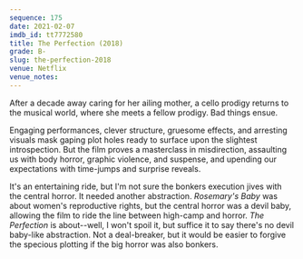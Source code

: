 ```yaml
---
sequence: 175
date: 2021-02-07
imdb_id: tt7772580
title: The Perfection (2018)
grade: B-
slug: the-perfection-2018
venue: Netflix
venue_notes:
---
```


After a decade away caring for her ailing mother, a cello prodigy returns to the musical world, where she meets a fellow prodigy. Bad things ensue.

<!-- end -->

Engaging performances, clever structure, gruesome effects, and arresting visuals mask gaping plot holes ready to surface upon the slightest introspection. But the film proves a masterclass in misdirection, assaulting us with body horror, graphic violence, and suspense, and upending our expectations with time-jumps and surprise reveals.

It's an entertaining ride, but I'm not sure the bonkers execution jives with the central horror. It needed another abstraction. <span data-imdb-id="tt0063522">_Rosemary's Baby_</span> was about women's reproductive rights, but the central horror was a devil baby, allowing the film to ride the line between high-camp and horror. _The Perfection_ is about--well, I won't spoil it, but suffice it to say there's no devil baby-like abstraction. Not a deal-breaker, but it would be easier to forgive the specious plotting if the big horror was also bonkers.
